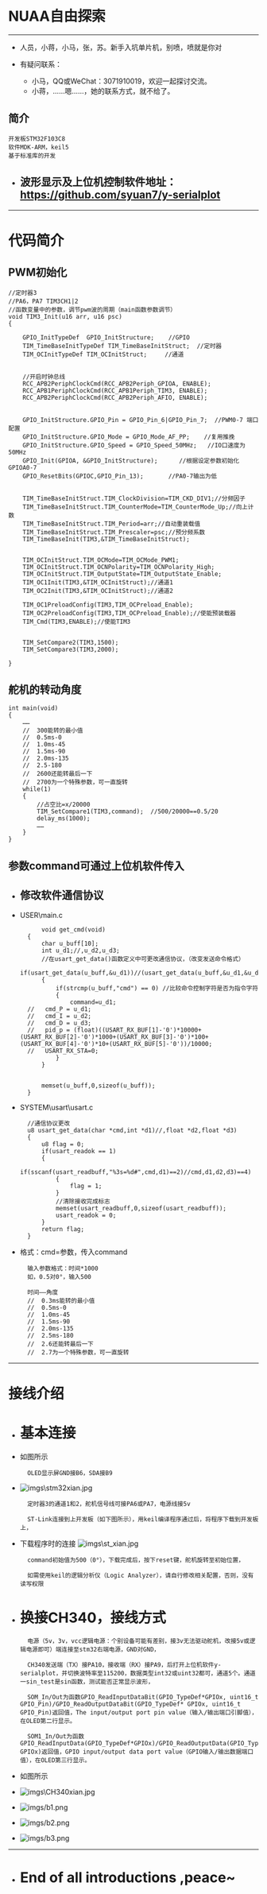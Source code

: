 
# NUAA自由探索

---

* 人员，小蒋，小马，张，苏。新手入坑单片机，别喷，喷就是你对

* 有疑问联系：
  * 小马，QQ或WeChat：3071910019，欢迎一起探讨交流。
  * 小蒋，……嗯……，她的联系方式，就不给了。

## 简介

    开发板STM32F103C8
    软件MDK-ARM，keil5
    基于标准库的开发

* ## 波形显示及上位机控制软件地址：<https://github.com/syuan7/y-serialplot>

---

# 代码简介

## PWM初始化

    //定时器3
    //PA6，PA7 TIM3CH1|2
    //函数变量中的参数，调节pwm波的周期（main函数参数调节）
    void TIM3_Init(u16 arr, u16 psc)
    {

        GPIO_InitTypeDef  GPIO_InitStructure;    //GPIO
        TIM_TimeBaseInitTypeDef TIM_TimeBaseInitStruct;  //定时器
        TIM_OCInitTypeDef TIM_OCInitStruct;     //通道

        
        //开启时钟总线 
        RCC_APB2PeriphClockCmd(RCC_APB2Periph_GPIOA, ENABLE);  
        RCC_APB1PeriphClockCmd(RCC_APB1Periph_TIM3, ENABLE);
        RCC_APB2PeriphClockCmd(RCC_APB2Periph_AFIO, ENABLE);
        
            
        GPIO_InitStructure.GPIO_Pin = GPIO_Pin_6|GPIO_Pin_7;  //PWM0-7 端口配置
        GPIO_InitStructure.GPIO_Mode = GPIO_Mode_AF_PP;    //复用推挽
        GPIO_InitStructure.GPIO_Speed = GPIO_Speed_50MHz;   //IO口速度为50MHz
        GPIO_Init(GPIOA, &GPIO_InitStructure);      //根据设定参数初始化GPIOA0-7
        GPIO_ResetBits(GPIOC,GPIO_Pin_13);       //PA0-7输出为低
        
        
        TIM_TimeBaseInitStruct.TIM_ClockDivision=TIM_CKD_DIV1;//分频因子
        TIM_TimeBaseInitStruct.TIM_CounterMode=TIM_CounterMode_Up;//向上计数
        TIM_TimeBaseInitStruct.TIM_Period=arr;//自动重装载值
        TIM_TimeBaseInitStruct.TIM_Prescaler=psc;//预分频系数
        TIM_TimeBaseInit(TIM3,&TIM_TimeBaseInitStruct);
        
        
        TIM_OCInitStruct.TIM_OCMode=TIM_OCMode_PWM1;
        TIM_OCInitStruct.TIM_OCNPolarity=TIM_OCNPolarity_High;
        TIM_OCInitStruct.TIM_OutputState=TIM_OutputState_Enable;
        TIM_OC1Init(TIM3,&TIM_OCInitStruct);//通道1
        TIM_OC2Init(TIM3,&TIM_OCInitStruct);//通道2
        
        TIM_OC1PreloadConfig(TIM3,TIM_OCPreload_Enable);
        TIM_OC2PreloadConfig(TIM3,TIM_OCPreload_Enable);//使能预装载器
        TIM_Cmd(TIM3,ENABLE);//使能TIM3
        
        
        TIM_SetCompare2(TIM3,1500);
        TIM_SetCompare3(TIM3,2000);

    }

## 舵机的转动角度

    int main(void)
    {
        ……
        //  300能转的最小值
        //  0.5ms-0
        //  1.0ms-45
        //  1.5ms-90
        //  2.0ms-135
        //  2.5-180
        //  2600还能转最后一下
        //  2700为一个特殊参数，可一直旋转
        while(1)
        {
            //占空比=x/20000
            TIM_SetCompare1(TIM3,command);  //500/20000==0.5/20
            delay_ms(1000);
            ……
        }
    }

## 参数command可通过上位机软件传入

* ## 修改软件通信协议

* USER\main.c

            void get_cmd(void)
        {
            char u_buff[10];
            int u_d1;//,u_d2,u_d3;
            //在usart_get_data()函数定义中可更改通信协议，（改变发送命令格式）
            if(usart_get_data(u_buff,&u_d1))//(usart_get_data(u_buff,&u_d1,&u_d2,&u_d3))
            {
                if(strcmp(u_buff,"cmd") == 0) //比较命令控制字符是否为指令字符
                {
                    command=u_d1;
        //   cmd_P = u_d1;
        //   cmd_I = u_d2;
        //   cmd_D = u_d3;
        //   pid_p = (float)((USART_RX_BUF[1]-'0')*10000+(USART_RX_BUF[2]-'0')*1000+(USART_RX_BUF[3]-'0')*100+(USART_RX_BUF[4]-'0')*10+(USART_RX_BUF[5]-'0'))/10000;
        //   USART_RX_STA=0;
                }
            }

            
            memset(u_buff,0,sizeof(u_buff));
        }

* SYSTEM\usart\usart.c

        //通信协议更改
        u8 usart_get_data(char *cmd,int *d1)//,float *d2,float *d3)
        {
            u8 flag = 0;
            if(usart_readok == 1)
            {
                if(sscanf(usart_readbuff,"%3s=%d#",cmd,d1)==2)//cmd,d1,d2,d3)==4)
                {
                    flag = 1;
                }
                //清除接收完成标志
                memset(usart_readbuff,0,sizeof(usart_readbuff));
                usart_readok = 0;
            }
            return flag;
        }

* 格式：cmd=参数，传入command

        输入参数格式：时间*1000
        如，0.5对0°，输入500

        时间——角度
        //  0.3ms能转的最小值
        //  0.5ms-0
        //  1.0ms-45
        //  1.5ms-90
        //  2.0ms-135
        //  2.5ms-180
        //  2.6还能转最后一下
        //  2.7为一个特殊参数，可一直旋转

---

# 接线介绍

* # 基本连接

* 如图所示

        OLED显示屏GND接B6，SDA接B9

* ![imgs\stm32xian.jpg](imgs\stm32xian.jpg)

        定时器3的通道1和2，舵机信号线可接PA6或PA7，电源线接5v

        ST-Link连接到上开发板（如下图所示），用keil编译程序通过后，将程序下载到开发板上，

* 下载程序时的连接
![imgs\st_xian.jpg](imgs\st_xian.jpg)

        command初始值为500（0°），下载完成后，按下reset键，舵机旋转至初始位置，

        如需使用keil的逻辑分析仪（Logic Analyzer），请自行修改相关配置，否则，没有读写权限

* # 换接CH340，接线方式

        电源（5v，3v，vcc逻辑电源：个别设备可能有差别，接3v无法驱动舵机，改接5v或逻辑电源即可）端连接至stm32右端电源，GND对GND，

        CH340发送端（TX）接PA10，接收端（RX）接PA9，后打开上位机软件y-serialplot，并切换波特率至115200，数据类型int32或uint32都可，通道5个。通道一sin_test是sin函数，测试能否正常显示波形，

        SOM_In/Out为函数GPIO_ReadInputDataBit(GPIO_TypeDef*GPIOx, uint16_t GPIO_Pin)/GPIO_ReadOutputDataBit(GPIO_TypeDef* GPIOx, uint16_t GPIO_Pin)返回值，The input/output port pin value（输入/输出端口引脚值），在OLED第二行显示。

        SOM1_In/Out为函数GPIO_ReadInputData(GPIO_TypeDef*GPIOx)/GPIO_ReadOutputData(GPIO_TypeDef* GPIOx)返回值，GPIO input/output data port value（GPIO输入/输出数据端口值），在OLED第三行显示。

* 如图所示

* ![imgs\CH340xian.jpg](imgs\CH340xian.jpg)

* ![imgs/b1.png](imgs/b1.png)

* ![imgs/b2.png](imgs/b2.png)

* ![imgs/b3.png](imgs/b3.png)

---

* # End of all introductions ,peace~

